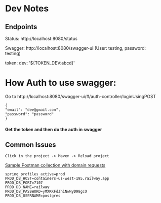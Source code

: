 # Dev Notes

## Endpoints

Status: http://localhost:8080/status

Swagger: http://localhost:8080/swagger-ui (User: testing, password: testing)

token:
dev: '${TOKEN_DEV:abcd}'

# How Auth to use swagger:

Go to http://localhost:8080/swagger-ui/#/auth-controller/loginUsingPOST

```Swagger
{
"email": "dev@gmail.com",
"password": "password"
}
```
#### Get the token and then do the auth in swagger

## Common Issues
`Click in the project -> Maven -> Reload project`

[Sample Postman collection with domain requests](https://www.postman.com/collections/89f2152703290211f1c8)


```properties
spring_profiles_active=prod
PROD_DB_HOST=containers-us-west-195.railway.app
PROD_DB_PORT=7107
PROD_DB_NAME=railway
PROD_DB_PASSWORD=yMXKKFdJhiNwHyD98gcO
PROD_DB_USERNAME=postgres
```
